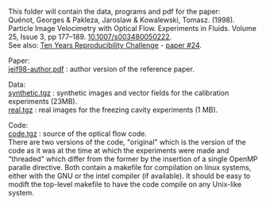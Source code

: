 This folder will contain the data, programs and pdf for the paper:<br>
Quénot, Georges & Pakleza, Jaroslaw & Kowalewski, Tomasz. (1998). Particle Image Velocimetry with Optical Flow. Experiments in Fluids. Volume 25, Issue 3, pp 177–189. <a href="https://doi.org/10.1007/s003480050222">10.1007/s003480050222</a>.<br>
See also: <a href="http://rescience.github.io/ten-years/">Ten Years Reproducibility Challenge<a> - <a href="https://github.com/ReScience/ten-years/issues/1#issuecomment-553313703">paper #24</a>.

Paper: <br>
<a href="https://github.com/quenot/opflow/raw/master/jeif98/jeif98-author.pdf">jeif98-author.pdf</a> : author version of the reference paper. <br>

Data: <br>
<a href="https://github.com/quenot/opflow/raw/master/jeif98/synthetic.tgz">synthetic.tgz</a> : synthetic images and vector fields for the calibration experiments (23MB). <br>
<a href="https://github.com/quenot/opflow/raw/master/jeif98/real.tgz">real.tgz</a> : real images for the freezing cavity experiments (1 MB).

Code: <br>
<a href="https://github.com/quenot/opflow/raw/master/jeif98/code.tgz">code.tgz</a> : source of the optical flow code. <br>
There are two versions of the code, "original" which is the version of the code as it was at the time at which the experiments were made and "threaded" which differ from the former by the insertion of a single OpenMP paralle directive. Both contain a makefile for compilation on linux systems, either with the GNU or the intel compiler (if available). It should be easy to modift the top-level makefile to have the code compile on any Unix-like system.
